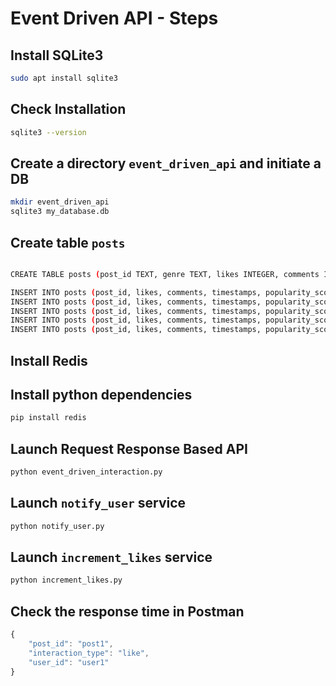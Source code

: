 # Event Driven API - Steps

## Install SQLite3
```bash
sudo apt install sqlite3
```

## Check Installation
```bash
sqlite3 --version
```

## Create a directory `event_driven_api` and initiate a DB
```bash
mkdir event_driven_api
sqlite3 my_database.db
```

## Create table `posts`

```bash

CREATE TABLE posts (post_id TEXT, genre TEXT, likes INTEGER, comments INTEGER, timestamps TEXT, popularity_score REAL);

INSERT INTO posts (post_id, likes, comments, timestamps, popularity_score) VALUES ('post1','books', 10, 5, '2024-12-01 10:00:00', 15.0);
INSERT INTO posts (post_id, likes, comments, timestamps, popularity_score) VALUES ('post2','fashion', 20, 8, '2024-12-01 11:00:00', 25.0);
INSERT INTO posts (post_id, likes, comments, timestamps, popularity_score) VALUES ('post3','jobs', 5, 2, '2024-12-01 12:00:00', 7.0);
INSERT INTO posts (post_id, likes, comments, timestamps, popularity_score) VALUES ('post4','tech', 15, 10, '2024-12-01 13:00:00', 20.0);
INSERT INTO posts (post_id, likes, comments, timestamps, popularity_score) VALUES ('post5','books', 8, 3, '2024-12-01 14:00:00', 11.0);
```

## Install Redis

## Install python dependencies
```bash
pip install redis
```

## Launch Request Response Based API
```bash
python event_driven_interaction.py
```

## Launch `notify_user` service
```bash
python notify_user.py
```

## Launch `increment_likes` service
```bash
python increment_likes.py
```


## Check the response time in Postman
```javascript
{
    "post_id": "post1",
    "interaction_type": "like",
    "user_id": "user1"
}
```
